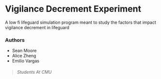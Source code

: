 # Vigilance Decrement Experiment

A low fi lifeguard simulation program meant to study the factors that impact vigilance decrement in lifeguard

### Authors

+ Sean Moore
+ Alice Zheng
+ Emilio Vargas

> ###### Students At CMU

